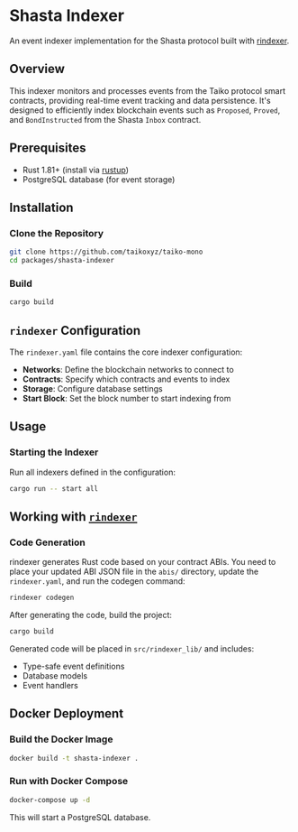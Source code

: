 # Shasta Indexer

An event indexer implementation for the Shasta protocol built with [rindexer](https://github.com/joshstevens19/rindexer).

## Overview

This indexer monitors and processes events from the Taiko protocol smart contracts, providing real-time event tracking and data persistence. It's designed to efficiently index blockchain events such as `Proposed`, `Proved`, and `BondInstructed` from the Shasta `Inbox` contract.

## Prerequisites

- Rust 1.81+ (install via [rustup](https://rustup.rs/))
- PostgreSQL database (for event storage)

## Installation

### Clone the Repository

```bash
git clone https://github.com/taikoxyz/taiko-mono
cd packages/shasta-indexer
```

### Build

```bash
cargo build
```

## `rindexer` Configuration

The `rindexer.yaml` file contains the core indexer configuration:

- **Networks**: Define the blockchain networks to connect to
- **Contracts**: Specify which contracts and events to index
- **Storage**: Configure database settings
- **Start Block**: Set the block number to start indexing from

## Usage

### Starting the Indexer

Run all indexers defined in the configuration:

```bash
cargo run -- start all
```

## Working with [`rindexer`](https://github.com/joshstevens19/rindexer)

### Code Generation

rindexer generates Rust code based on your contract ABIs. You need to place your updated ABI JSON file in the `abis/` directory, update the `rindexer.yaml`, and run the codegen command:

```bash
rindexer codegen
```

After generating the code, build the project:

```bash
cargo build
```

Generated code will be placed in `src/rindexer_lib/` and includes:
- Type-safe event definitions
- Database models
- Event handlers

## Docker Deployment

### Build the Docker Image

```bash
docker build -t shasta-indexer .
```

### Run with Docker Compose

```bash
docker-compose up -d
```

This will start a PostgreSQL database.
